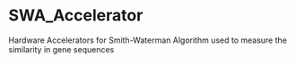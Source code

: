 # SWA_Accelerator
Hardware Accelerators for Smith-Waterman Algorithm used to measure the similarity in gene sequences
